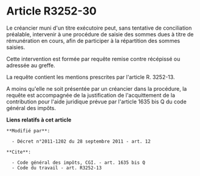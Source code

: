 # Article R3252-30

Le créancier muni d'un titre exécutoire peut, sans tentative de conciliation préalable, intervenir à une procédure de saisie
des sommes dues à titre de rémunération en cours, afin de participer à la répartition des sommes saisies. 

Cette intervention est formée par requête remise contre récépissé ou adressée au greffe. 

La requête contient les mentions prescrites par l'article R. 3252-13. 

A moins qu'elle ne soit présentée par un créancier dans la procédure, la requête est accompagnée de la justification de
l'acquittement de la contribution pour l'aide juridique prévue par l'article 1635 bis Q du code général des impôts.

**Liens relatifs à cet article**

	**Modifié par**:

	  - Décret n°2011-1202 du 28 septembre 2011 - art. 12

	**Cite**:

	  - Code général des impôts, CGI. - art. 1635 bis Q
	  - Code du travail - art. R3252-13
